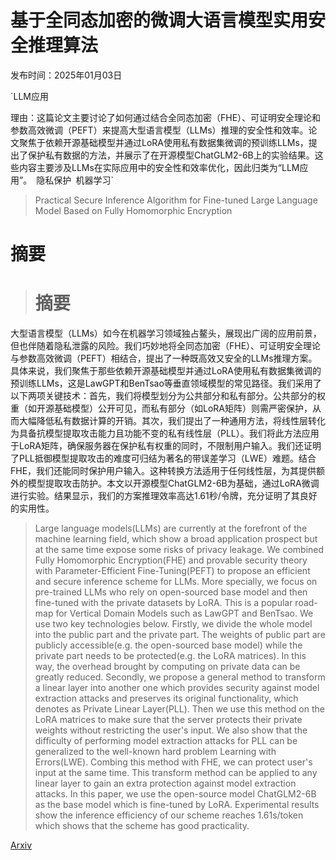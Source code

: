 # 基于全同态加密的微调大语言模型实用安全推理算法

发布时间：2025年01月03日

`LLM应用

理由：这篇论文主要讨论了如何通过结合全同态加密（FHE）、可证明安全理论和参数高效微调（PEFT）来提高大型语言模型（LLMs）推理的安全性和效率。论文聚焦于依赖开源基础模型并通过LoRA使用私有数据集微调的预训练LLMs，提出了保护私有数据的方法，并展示了在开源模型ChatGLM2-6B上的实验结果。这些内容主要涉及LLMs在实际应用中的安全性和效率优化，因此归类为“LLM应用”。` `隐私保护` `机器学习`

> Practical Secure Inference Algorithm for Fine-tuned Large Language Model Based on Fully Homomorphic Encryption

# 摘要

> # 摘要
大型语言模型（LLMs）如今在机器学习领域独占鳌头，展现出广阔的应用前景，但也伴随着隐私泄露的风险。我们巧妙地将全同态加密（FHE）、可证明安全理论与参数高效微调（PEFT）相结合，提出了一种既高效又安全的LLMs推理方案。具体来说，我们聚焦于那些依赖开源基础模型并通过LoRA使用私有数据集微调的预训练LLMs，这是LawGPT和BenTsao等垂直领域模型的常见路径。我们采用了以下两项关键技术：首先，我们将模型划分为公共部分和私有部分。公共部分的权重（如开源基础模型）公开可见，而私有部分（如LoRA矩阵）则需严密保护，从而大幅降低私有数据计算的开销。其次，我们提出了一种通用方法，将线性层转化为具备抗模型提取攻击能力且功能不变的私有线性层（PLL）。我们将此方法应用于LoRA矩阵，确保服务器在保护私有权重的同时，不限制用户输入。我们还证明了PLL抵御模型提取攻击的难度可归结为著名的带误差学习（LWE）难题。结合FHE，我们还能同时保护用户输入。这种转换方法适用于任何线性层，为其提供额外的模型提取攻击防护。本文以开源模型ChatGLM2-6B为基础，通过LoRA微调进行实验。结果显示，我们的方案推理效率高达1.61秒/令牌，充分证明了其良好的实用性。

> Large language models(LLMs) are currently at the forefront of the machine learning field, which show a broad application prospect but at the same time expose some risks of privacy leakage. We combined Fully Homomorphic Encryption(FHE) and provable security theory with Parameter-Efficient Fine-Tuning(PEFT) to propose an efficient and secure inference scheme for LLMs. More specially, we focus on pre-trained LLMs who rely on open-sourced base model and then fine-tuned with the private datasets by LoRA. This is a popular road-map for Vertical Domain Models such as LawGPT and BenTsao. We use two key technologies below. Firstly, we divide the whole model into the public part and the private part. The weights of public part are publicly accessible(e.g. the open-sourced base model) while the private part needs to be protected(e.g. the LoRA matrices). In this way, the overhead brought by computing on private data can be greatly reduced. Secondly, we propose a general method to transform a linear layer into another one which provides security against model extraction attacks and preserves its original functionality, which denotes as Private Linear Layer(PLL). Then we use this method on the LoRA matrices to make sure that the server protects their private weights without restricting the user's input. We also show that the difficulty of performing model extraction attacks for PLL can be generalized to the well-known hard problem Learning with Errors(LWE). Combing this method with FHE, we can protect user's input at the same time. This transform method can be applied to any linear layer to gain an extra protection against model extraction attacks. In this paper, we use the open-source model ChatGLM2-6B as the base model which is fine-tuned by LoRA. Experimental results show the inference efficiency of our scheme reaches 1.61s/token which shows that the scheme has good practicality.

[Arxiv](https://arxiv.org/abs/2501.01672)